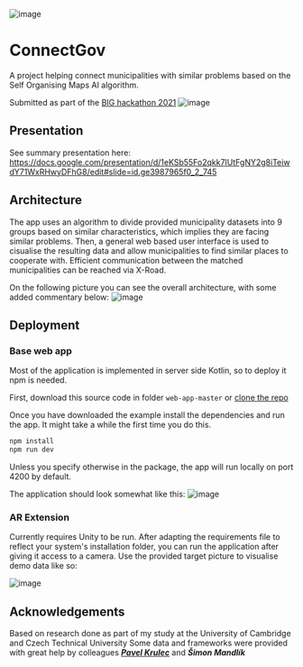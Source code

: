 ![image](https://user-images.githubusercontent.com/22589593/124494007-99db3b00-ddb6-11eb-9ffa-97be31fefb35.png)

# ConnectGov
A project helping connect municipalities with similar problems based on the Self Organising Maps AI algorithm.

Submitted as part of the [BIG hackathon 2021](https://euhack21.bemyapp.com/)
![image](https://user-images.githubusercontent.com/22589593/124494107-baa39080-ddb6-11eb-981f-80f4b17073f4.png)


## Presentation
See summary presentation here:
https://docs.google.com/presentation/d/1eKSb55Fo2qkk7IUtFgNY2g8iTeiwdY71WxRHwyDFhG8/edit#slide=id.ge3987965f0_2_745

## Architecture
The app uses an algorithm to divide provided municipality datasets into 9 groups based on similar characteristics, which implies they are facing similar problems. Then, a general web based user interface is used to cisualise the resulting data and allow municipalities to find similar places to cooperate with. Efficient communication between the matched municipalities can be reached via X-Road.

On the following picture you can see the overall architecture, with some added commentary below:
![image](https://user-images.githubusercontent.com/22589593/124494884-aca23f80-ddb7-11eb-9e93-e31257603de7.png)

## Deployment
### Base web app
Most of the application is implemented in server side Kotlin, so to deploy it npm is needed.

First, download this source code  in folder ```web-app-master``` or [clone the repo](https://github.com/Plavit/ConnectGov/)

Once you have downloaded the example install the dependencies and run the app. It might take a while the first time you do this.

```bash
npm install
npm run dev
```

Unless you specify otherwise in the package, the app will run locally on port 4200 by default.

The application should look somewhat like this:
![image](https://user-images.githubusercontent.com/22589593/124493567-13bef480-ddb6-11eb-9bf0-4ac7b80f75c6.png)


### AR Extension
Currently requires Unity to be run. After adapting the requirements file to reflect your system's installation folder, you can run the application after giving it access to a camera. Use the provided target picture to visualise demo data like so:

![image](https://user-images.githubusercontent.com/22589593/124493508-00138e00-ddb6-11eb-8ddf-0d5f10e67ea4.png)


## Acknowledgements
Based on research done as part of my study at the University of Cambridge and Czech Technical University
Some data and frameworks were provided with great help by colleagues [*__Pavel Krulec__*](https://github.com/harakiwi1) and *__Šimon Mandlík__*
